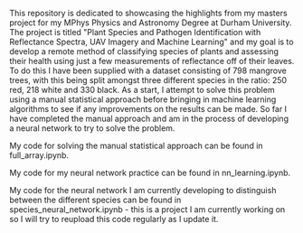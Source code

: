 This repository is dedicated to showcasing the highlights from my masters project for my MPhys Physics and Astronomy Degree at Durham University. The project is titled "Plant Species and Pathogen Identification with Reflectance Spectra, UAV Imagery and Machine Learning" and my goal is to develop a remote method of classifying species of plants and assessing their health using just a few measurements of reflectance off of their leaves. To do this I have been supplied with a dataset consisting of 798 mangrove trees, with this being split amongst three different species in the ratio: 250 red, 218 white and 330 black. As a start, I attempt to solve this problem using a manual statistical approach before bringing in machine learning algorithms to see if any improvements on the results can be made. So far I have completed the manual approach and am in the process of developing a neural network to try to solve the problem.

My code for solving the manual statistical approach can be found in full_array.ipynb.

My code for my neural network practice can be found in nn_learning.ipynb.

My code for the neural network I am currently developing to distinguish between the different species can be found in species_neural_network.ipynb - this is a project I am currently working on so I will try to reupload this code regularly as I update it.
